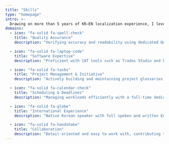 ```yaml
---
title: "Skills"
type: "homepage"
intro: >-
  Drawing on more than 5 years of KR–EN localization experience, I leverage modern CAT software to deliver fiction with precision and passion.
domains:
  - icon: "fa-solid fa-spell-check"
    title: "Quality Assurance"
    description: "Verifying accuracy and readability using dedicated QA tools, catching typos, formatting errors, grammar issues, and subtle inconsistencies that impact the final product."

  - icon: "fa-solid fa-laptop-code"
    title: "Software Expertise"
    description: "Proficient with CAT tools such as Trados Studio and Phrase, applying technology-driven consistency and terminology management to large-scale projects."

  - icon: "fa-solid fa-tasks"
    title: "Project Management & Initiative"
    description: "Actively building and maintaining project glossaries, identifying source text errors, and raising clear, constructive queries to ensure quality and consistency."

  - icon: "fa-solid fa-calendar-check"
    title: "Scheduling & Deadlines"
    description: "Managing workloads efficiently with a full-time dedication to translation, reliably balancing multiple projects without missed deadlines."

  - icon: "fa-solid fa-globe"
    title: "International Experience"
    description: "Native Korean speaker with full spoken and written English proficiency and over five years living in the US, combining linguistic skill with deep cultural understanding."

  - icon: "fa-solid fa-handshake"
    title: "Collaboration"
    description: "Detail-oriented and easy to work with, contributing to every stage of a localization project—from terminology discussions to sensitive cultural choices—with professionalism and care."
---
```

